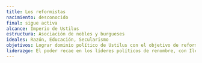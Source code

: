 ```yaml
---
title: Los reformistas
nacimiento: desconocido
final: sigue activa
alcance: Imperio de Ustilus
estructura: Asociación de nobles y burgueses
ideales: Razón, Educación, Secularismo 
objetivos: Lograr dominio político de Ustilus con el objetivo de reformar el imperio y reducir el poder de la iglesia de Feyn
liderazgo: El poder recae en los líderes políticos de renombre, con Ileria actuando como su portavoz.
---
```


